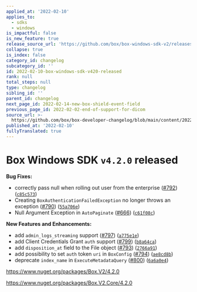 ```yaml
---
applied_at: '2022-02-10'
applies_to:
  - sdks
  - windows
is_impactful: false
is_new_feature: true
release_source_url: 'https://github.com/box/box-windows-sdk-v2/releases/tag/v4.2.0'
collapse: true
is_index: false
category_id: changelog
subcategory_id: ''
id: 2022-02-10-box-windows-sdk-v420-released
rank: null
total_steps: null
type: changelog
sibling_id: ''
parent_id: changelog
next_page_id: 2022-02-14-new-box-shield-event-field
previous_page_id: 2022-02-02-end-of-support-for-dicom
source_url: >-
  https://github.com/box/box-developer-changelog/blob/main/content/2022/02-10-box-windows-sdk-v420-released.md
published_at: '2022-02-10'
fullyTranslated: true
---
```

# Box Windows SDK `v4.2.0` released

**Bug Fixes:**

* correctly pass null when rolling out user from the enterprise ([#792][1]) ([`c85c573`][2])
* Creating `BoxAuthenticationFailedException` no longer throws an exception ([#790][3]) ([`55a706e`][4])
* Null Argument Exception in `AutoPaginate` ([#666][5]) ([`c61f08c`][6])

**New Features and Enhancements:**

* add `admin_logs_streaming` support ([#797][7]) ([`a775e1e`][8])
* add Client Credentials Grant `auth` support ([#799][9]) ([`b8a64ca`][10])
* add `disposition_at` field to the File object ([#793][11]) ([`2766a91`][12])
* add possibility to set `auth` token `uri` in `BoxConfig` ([#794][13]) ([`ae8cd8b`][14])
* deprecate `index_name` in `ExecuteMetadataQuery` ([#800][15]) ([`6a6a0e4`][16])

<https://www.nuget.org/packages/Box.V2/4.2.0>

<https://www.nuget.org/packages/Box.V2.Core/4.2.0>

[1]: https://github.com/box/box-windows-sdk-v2/issues/792

[2]: https://github.com/box/box-windows-sdk-v2/commit/c85c5735865b7dd97ffa1428a8f57d2edff6811b

[3]: https://github.com/box/box-windows-sdk-v2/issues/790

[4]: https://github.com/box/box-windows-sdk-v2/commit/55a706e4091271aa55208a260b2f4f96e1527698

[5]: https://github.com/box/box-windows-sdk-v2/issues/666

[6]: https://github.com/box/box-windows-sdk-v2/commit/c61f08cc02d5c95ff71ef700e97393a0dc3dc890

[7]: https://github.com/box/box-windows-sdk-v2/issues/797

[8]: https://github.com/box/box-windows-sdk-v2/commit/a775e1e5c7696a1e5f82b5dc7edbed8eb09f640d

[9]: https://github.com/box/box-windows-sdk-v2/issues/799

[10]: https://github.com/box/box-windows-sdk-v2/commit/b8a64ca3887298feccef5185f6bfec4c3771b5a9

[11]: https://github.com/box/box-windows-sdk-v2/issues/793

[12]: https://github.com/box/box-windows-sdk-v2/commit/2766a914fad1eb40371cd4430b3450360088b331

[13]: https://github.com/box/box-windows-sdk-v2/issues/794

[14]: https://github.com/box/box-windows-sdk-v2/commit/ae8cd8b91dd91b8a786e53ff5b3501d2700686a4

[15]: https://github.com/box/box-windows-sdk-v2/issues/800

[16]: https://github.com/box/box-windows-sdk-v2/commit/6a6a0e4a0e41ec70ec33acacba00bee6c7ee881f
